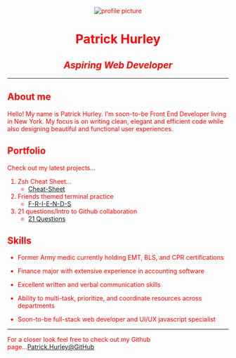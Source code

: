 <body style="color:red;">
 <div style="text-align: center">

![profile picture](https://avatars1.githubusercontent.com/u/59891266?s=400&u=0eabf61ee4dbe4aa1c54bf3fc192e6b10dae54e2&v=4)

 # **Patrick Hurley**
## ***Aspiring Web Developer***
---
</div>

**About me**
---
Hello! My name is Patrick Hurley. I'm soon-to-be Front End Developer living in New York. My focus is on writing clean, elegant and efficient code while also designing beautiful and functional user experiences. 

**Portfolio**
---

Check out my latest projects...  
1. Zsh Cheat Sheet... 
   * [Cheat-Sheet](https://github.com/hurl2526/terminal-cheat-sheet)
2. Friends themed terminal practice
   * [F-R-I-E-N-D-S](https://github.com/hurl2526/friends-terminal-practice)
3. 21 questions/Intro to Github collaboration
   * [21 Questions](https://github.com/mpassade-CI/push-pull-project)
   

**Skills**
---
* Former Army medic currently holding EMT, BLS, and CPR certifications
  
* Finance major with extensive experience in accounting software 
* Excellent written and verbal communication skills
* Ability to multi-task, prioritize, and coordinate resources across departments
* Soon-to-be full-stack web developer and UI/UX javascript specialist
---


For a closer look feel free to check out my Github page...[Patrick.Hurley@GitHub](https://github.com/hurl2526)
</body>
